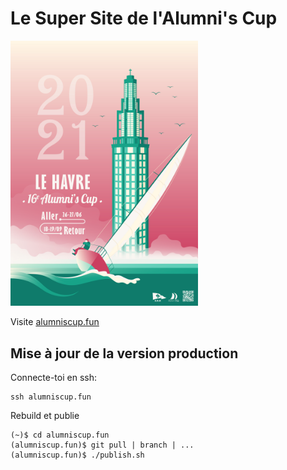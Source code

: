 # Le Super Site de l'Alumni's Cup

<img src="assets/img/affiches/web/vert.jpg" 
    alt="affiche 2021"
    width="300px">

Visite [alumniscup.fun](alumniscup.fun)

## Mise à jour de la version production

Connecte-toi en ssh:

```
ssh alumniscup.fun 
```
Rebuild et publie

```
(~)$ cd alumniscup.fun
(alumniscup.fun)$ git pull | branch | ...
(alumniscup.fun)$ ./publish.sh
```
